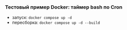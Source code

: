 ### Тестовый пример Docker: таймер bash по Cron

* запуск: `docker compose up -d`
* пересборка: `docker compose up -d --build`

